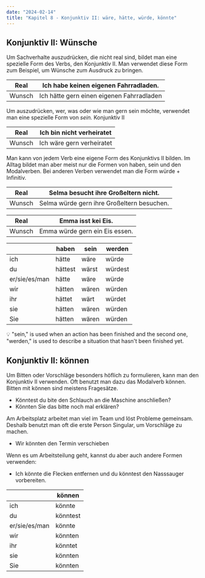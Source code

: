 ```yaml
---
date: "2024-02-14"
title: "Kapitel 8 - Konjunktiv II: wäre, hätte, würde, könnte"
---
```


## Konjunktiv II:  Wünsche

Um Sachverhalte auszudrücken, die nicht real sind, bildet man eine spezielle Form des Verbs, den Konjunktiv II. Man verwendet diese Form zum Beispiel, um Wünsche zum Ausdruck zu bringen. 

| Real   | Ich habe keinen eigenen Fahrradladen.     |
| ------ | ----------------------------------------- |
| Wunsch | Ich hätte gern einen eigenen Fahrradladen |

Um auszudrücken, wer, was oder wie man gern sein möchte, verwendet man eine spezielle Form von *sein.* Konjunktiv II

| Real   | Ich bin nicht verheiratet |
| ------ | ------------------------- |
| Wunsch | Ich wäre gern verheiratet |

Man kann von jedem Verb eine eigene Form des Konjunktivs II bilden. Im Alltag bildet man aber meist nur die Formen von haben, sein und den Modalverben. Bei anderen Verben verwendet man die Form würde + Infinitiv.

| Real   | Selma besucht ihre Großeltern nicht.       |
| ------ | ------------------------------------------ |
| Wunsch | Selma würde gern ihre Großeltern besuchen. |

| Real   | Emma isst kei Eis.             |
| ------ | ------------------------------ |
| Wunsch | Emma würde gern ein Eis essen. |

|               | haben   | sein  | werden  |
| ------------- | ------- | ----- | ------- |
| ich           | hätte   | wäre  | würde   |
| du            | hättest | wärst | würdest |
| er/sie/es/man | hätte   | wäre  | würde   |
| wir           | hätten  | wären | würden  |
| ihr           | hättet  | wärt  | würdet  |
| sie           | hätten  | wären | würden  |
| Sie           | hätten  | wären | würden  |

<aside>
💡 "sein," is used when an action has been finished and the second one, "werden," is used to describe a situation that hasn't been finished yet.

</aside>

## Konjunktiv II:  können

Um Bitten oder Vorschläge besonders höflich zu formulieren, kann man den Konjunktiv II verwenden. Oft benutzt man dazu das Modalverb können. Bitten mit können sind meistens Fragesätze.

- Könntest du bite den Schlauch an die Maschine anschließen?
- Könnten Sie das bitte noch mal erklären?

Am Arbeitsplatz arbeitet man viel im Team und löst Probleme gemeinsam. Deshalb benutzt man oft die erste Person Singular, um Vorschläge zu machen. 

- Wir könnten den Termin verschieben

Wenn es um Arbeitsteilung geht, kannst du aber auch andere Formen verwenden:

- Ich könnte die Flecken entfernen und du könntest den Nasssauger vorbereiten.

|               | können   |
| ------------- | -------- |
| ich           | könnte   |
| du            | könntest |
| er/sie/es/man | könnte   |
| wir           | könnten  |
| ihr           | könntet  |
| sie           | könnten  |
| Sie           | könnten  |